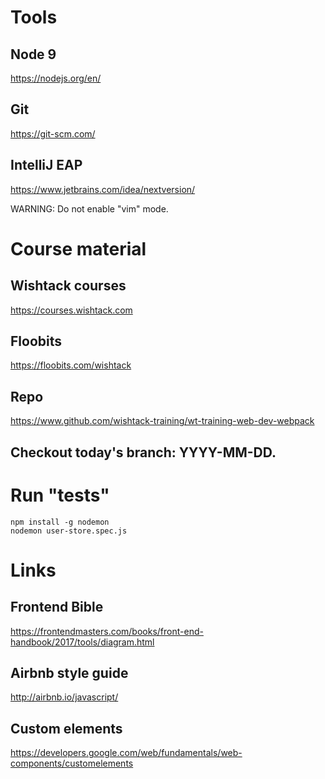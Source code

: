 # Tools

## Node 9
https://nodejs.org/en/

## Git
https://git-scm.com/

## IntelliJ EAP
https://www.jetbrains.com/idea/nextversion/

WARNING: Do not enable "vim" mode.

# Course material

## Wishtack courses
https://courses.wishtack.com

## Floobits
https://floobits.com/wishtack

## Repo
https://www.github.com/wishtack-training/wt-training-web-dev-webpack

## Checkout today's branch: YYYY-MM-DD.

# Run "tests"

```
npm install -g nodemon
nodemon user-store.spec.js
```

# Links

## Frontend Bible
https://frontendmasters.com/books/front-end-handbook/2017/tools/diagram.html

## Airbnb style guide
http://airbnb.io/javascript/

## Custom elements
https://developers.google.com/web/fundamentals/web-components/customelements
